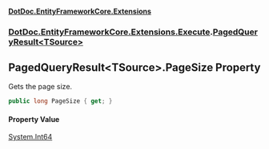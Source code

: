 #### [DotDoc\.EntityFrameworkCore\.Extensions](Home.md 'Home')
### [DotDoc\.EntityFrameworkCore\.Extensions\.Execute](DotDoc.EntityFrameworkCore.Extensions.Execute.md 'DotDoc\.EntityFrameworkCore\.Extensions\.Execute').[PagedQueryResult&lt;TSource&gt;](PagedQueryResult_TSource_.md 'DotDoc\.EntityFrameworkCore\.Extensions\.Execute\.PagedQueryResult\<TSource\>')

## PagedQueryResult\<TSource\>\.PageSize Property

Gets the page size\.

```csharp
public long PageSize { get; }
```

#### Property Value
[System\.Int64](https://learn.microsoft.com/en-us/dotnet/api/system.int64 'System\.Int64')